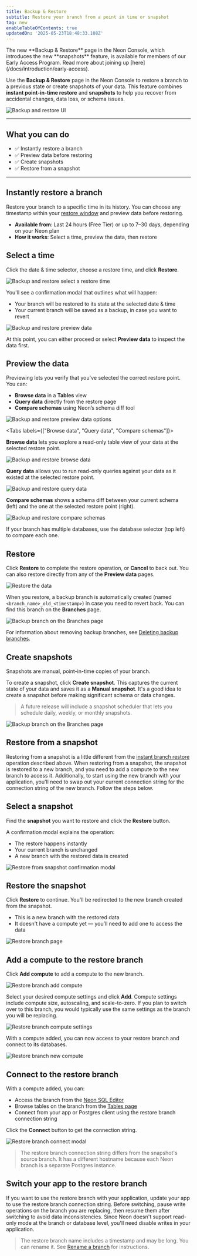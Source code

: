 ```yaml
---
title: Backup & Restore
subtitle: Restore your branch from a point in time or snapshot
tag: new
enableTableOfContents: true
updatedOn: '2025-05-23T18:48:33.108Z'
---
```


<Admonition type="comingSoon" title="Snapshots in Early Access">
The new **Backup & Restore** page in the Neon Console, which introduces the new **snapshots** feature, is available for members of our Early Access Program. Read more about joining up [here](/docs/introduction/early-access).
</Admonition>

Use the **Backup & Restore** page in the Neon Console to restore a branch to a previous state or create snapshots of your data. This feature combines **instant point-in-time restore** and **snapshots** to help you recover from accidental changes, data loss, or schema issues.

![Backup and restore UI](/docs/guides/backup_restore_ui.png)

---

## What you can do

- ✅ Instantly restore a branch
- ✅ Preview data before restoring
- ✅ Create snapshots
- ✅ Restore from a snapshot

---

## Instantly restore a branch

Restore your branch to a specific time in its history. You can choose any timestamp within your [restore window](/docs/manage/projects#configure-your-restore-window) and preview data before restoring.

- **Available from**: Last 24 hours (Free Tier) or up to 7–30 days, depending on your Neon plan
- **How it works**: Select a time, preview the data, then restore

<Steps>

## Select a time

Click the date & time selector, choose a restore time, and click **Restore**.

![Backup and restore select a restore time](/docs/guides/backup_restore_select_time.png)

You'll see a confirmation modal that outlines what will happen:

- Your branch will be restored to its state at the selected date & time
- Your current branch will be saved as a backup, in case you want to revert

![Backup and restore preview data](/docs/guides/backup_restore_preview_modal.png)

At this point, you can either proceed or select **Preview data** to inspect the data first.

## Preview the data

Previewing lets you verify that you've selected the correct restore point. You can:

- **Browse data** in a **Tables** view
- **Query data** directly from the restore page
- **Compare schemas** using Neon’s schema diff tool

![Backup and restore preview data options](/docs/guides/backup_restore_preview_options.png)

<Tabs labels={["Browse data", "Query data", "Compare schemas"]}>

<TabItem>

**Browse data** lets you explore a read-only table view of your data at the selected restore point.

![Backup and restore browse data](/docs/guides/backup_restore_browse_data.png)

</TabItem>

<TabItem>

**Query data** allows you to run read-only queries against your data as it existed at the selected restore point.

![Backup and restore query data](/docs/guides/backup_restore_query_data.png)

</TabItem>

<TabItem>

**Compare schemas** shows a schema diff between your current schema (left) and the one at the selected restore point (right).

![Backup and restore compare schemas](/docs/guides/backup_restore_compare_schemas.png)

If your branch has multiple databases, use the database selector (top left) to compare each one.

</TabItem>

</Tabs>

## Restore

Click **Restore** to complete the restore operation, or **Cancel** to back out. You can also restore directly from any of the **Preview data** pages.

![Restore the data](/docs/guides/backup_restore_preview_modal.png)

When you restore, a backup branch is automatically created (named `<branch_name>_old_<timestamp>`) in case you need to revert back. You can find this branch on the **Branches** page.

![Backup branch on the Branches page](/docs/guides/backup_restore_backup_branch.png)

For information about removing backup branches, see [Deleting backup branches](/docs/introduction/branch-restore#deleting-backup-branches).

</Steps>

## Create snapshots

Snapshots are manual, point-in-time copies of your branch.

To create a snapshot, click **Create snapshot**. This captures the current state of your data and saves it as a **Manual snapshot**. It's a good idea to create a snapshot before making significant schema or data changes.

> A future release will include a snapshot scheduler that lets you schedule daily, weekly, or monthly snapshots.

![Backup branch on the Branches page](/docs/guides/backup_restore_create_snapshot.png)

## Restore from a snapshot

Restoring from a snapshot is a little different from the [instant branch restore](#instantly-restore-a-branch) operation described above. When restoring from a snapshot, the snapshot is restored to a new branch, and you need to add a compute to the new branch to access it. Additionally, to start using the new branch with your application, you'll need to swap out your current connection string for the connection string of the new branch. Follow the steps below.

<Steps>

## Select a snapshot

Find the **snapshot** you want to restore and click the **Restore** button.

A confirmation modal explains the operation:

- The restore happens instantly
- Your current branch is unchanged
- A new branch with the restored data is created

![Restore from snapshot confirmation modal](/docs/guides/backup_restore_create_snapshot_modal.png)

## Restore the snapshot

Click **Restore** to continue. You'll be redirected to the new branch created from the snapshot.

- This is a new branch with the restored data
- It doesn't have a compute yet — you’ll need to add one to access the data

![Restore branch page](/docs/guides/backup_restore_restored_snapshot.png)

## Add a compute to the restore branch

Click **Add compute** to add a compute to the new branch.

![Restore branch add compute](/docs/guides/backup_restore_add_compute.png)

Select your desired compute settings and click **Add**. Compute settings include compute size, autoscaling, and scale-to-zero. If you plan to switch over to this branch, you would typically use the same settings as the branch you will be replacing.

![Restore branch compute settings](/docs/guides/backup_restore_compute_settings.png)

With a compute added, you can now access to your restore branch and connect to its databases.

![Restore branch new compute](/docs/guides/backup_restore_new_compute.png)

## Connect to the restore branch

With a compute added, you can:

- Access the branch from the [Neon SQL Editor](/docs/get-started/query-with-neon-sql-editor)
- Browse tables on the branch from the [Tables page](/docs/guides/tables)
- Connect from your app or Postgres client using the restore branch connection string

Click the **Connect** button to get the connection string.

![Restore branch connect modal](/docs/guides/backup_restore_connect_modal.png)

> The restore branch connection string differs from the snapshot's source branch. It has a different hostname because each Neon branch is a separate Postgres instance.

## Switch your app to the restore branch

If you want to use the restore branch with your application, update your app to use the restore branch connection string. Before switching, pause write operations on the branch you are replacing, then resume them after switching to avoid data inconsistencies. Since Neon doesn't support read-only mode at the branch or database level, you'll need disable writes in your application.

> The restore branch name includes a timestamp and may be long. You can rename it. See [Rename a branch](/docs/manage/branches#rename-a-branch) for instructions.

</Steps>

<NeedHelp/>
